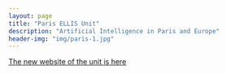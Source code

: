 ```yaml
---
layout: page
title: "Paris ELLIS Unit"
description: "Artificial Intelligence in Paris and Europe"
header-img: "img/paris-1.jpg"
---
```


[The new website of the unit is here](https://sites.google.com/view/ellis-paris/)